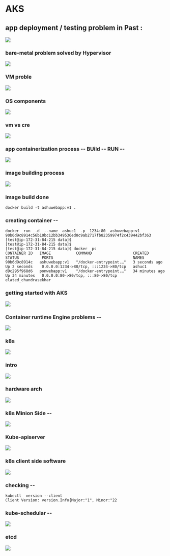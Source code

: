 # AKS

## app deployment / testing problem in Past : 

<img src="prob.png">

### bare-metal problem solved by Hypervisor 

<img src="hyper.png">

### VM proble 

<img src="vm1.png">

### OS components 

<img src="os.png">

### vm vs cre 

<img src="cre.png">

### app containerization process -- BUild -- RUN -- 

<img src="cont1.png">

### image building process 

<img src="process.png">

### image build done 

```
docker build -t ashuwebapp:v1 . 

```

### creating container --

```
docker  run  -d  --name  ashuc1  -p  1234:80  ashuwebapp:v1  
90b6d9c8914c56b10bc12bb349536ed0c9ab2717fb82359974f2c439442bf363
[test@ip-172-31-84-215 data]$ 
[test@ip-172-31-84-215 data]$ 
[test@ip-172-31-84-215 data]$ docker  ps
CONTAINER ID   IMAGE           COMMAND                  CREATED          STATUS          PORTS                                   NAMES
90b6d9c8914c   ashuwebapp:v1   "/docker-entrypoint.…"   3 seconds ago    Up 2 seconds    0.0.0.0:1234->80/tcp, :::1234->80/tcp   ashuc1
d9c295f968d6   ponwebapp:v1    "/docker-entrypoint.…"   34 minutes ago   Up 34 minutes   0.0.0.0:80->80/tcp, :::80->80/tcp       elated_chandrasekhar

```

### getting started with AKS 

<img src="aks.png">

### Container runtime Engine problems --

<img src="creprob.png">

### k8s 

<img src="k8s.png">

### intro 

<img src="k8sintro.png">

### hardware arch 

<img src="infra.png">

### k8s Minion Side --

<img src="min1.png">

### Kube-apiserver 

<img src="apiserver.png">

### k8s client side software 

<img src="k8scli.png">

### checking --

```
kubectl  version --client 
Client Version: version.Info{Major:"1", Minor:"22

```

### kube-schedular --

<img src="ksch.png">

### etcd 

<img src="etcd.png">

